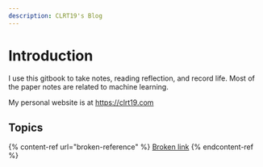 ```yaml
---
description: CLRT19's Blog
---
```


# Introduction

I use this gitbook to take notes, reading reflection, and record life. Most of the paper notes are related to machine learning.&#x20;

My personal website is at [https://clrt19.com ](https://clrt19.com)

## Topics

{% content-ref url="broken-reference" %}
[Broken link](broken-reference)
{% endcontent-ref %}
